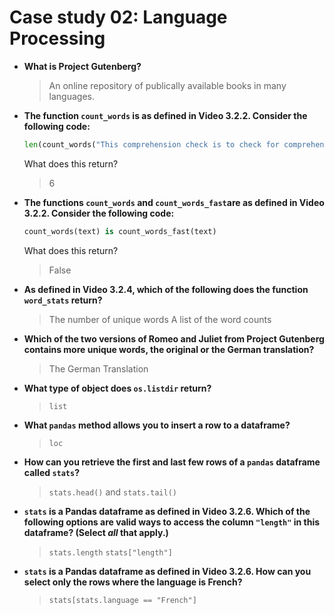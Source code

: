 # Case study 02: Language Processing

- **What is Project Gutenberg?**
  > An online repository of publically available books in many languages.
	
- **The function `count_words` is as defined in Video 3.2.2.
  Consider the following code:**
  ```python
  len(count_words("This comprehension check is to check for comprehension."))
  ```
  What does this return?
  > 6
	
- **The functions `count_words` and `count_words_fast`are as defined in Video 3.2.2. Consider the following code:**
  ```python
  count_words(text) is count_words_fast(text)
  ```
  What does this return?
  > False

- **As defined in Video 3.2.4, which of the following does the function `word_stats` return?**
  > The number of unique words
  > A list of the word counts

- **Which of the two versions of Romeo and Juliet from Project Gutenberg contains more unique words, the original or the German translation?**
  > The German Translation

- **What type of object does `os.listdir` return?**
  > `list`

- **What `pandas` method allows you to insert a row to a dataframe?**
  > `loc`

- **How can you retrieve the first and last few rows of a `pandas` dataframe called `stats`?**
  > `stats.head()` and `stats.tail()`

- **`stats` is a Pandas dataframe as defined in Video 3.2.6. Which of the following options are valid ways to access the column `"length"` in this dataframe? (Select *all* that apply.)**
  > `stats.length`
  > `stats["length"]`

- **`stats` is a Pandas dataframe as defined in Video 3.2.6. How can you select only the rows where the language is French?**
  > `stats[stats.language == "French"]`